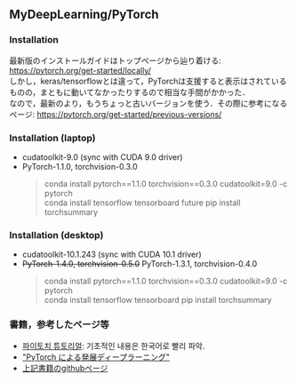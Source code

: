 ## MyDeepLearning/PyTorch

### Installation

最新版のインストールガイドはトップページから辿り着ける: https://pytorch.org/get-started/locally/  
しかし，keras/tensorflowとは違って，PyTorchは支援すると表示はされているものの，まともに動いてなかったりするので相当な手間がかかった．  
なので，最新のより，もうちょっと古いバージョンを使う．その際に参考になるページ: https://pytorch.org/get-started/previous-versions/  


### Installation (laptop)

- cudatoolkit-9.0 (sync with CUDA 9.0 driver)  
- PyTorch-1.1.0, torchvision-0.3.0  
    > conda install pytorch==1.1.0 torchvision==0.3.0 cudatoolkit=9.0 -c pytorch  
    > conda install tensorflow tensorboard future
    > pip install torchsummary

### Installation (desktop)

- cudatoolkit-10.1.243 (sync with CUDA 10.1 driver)  
- ~~PyTorch-1.4.0, torchvision-0.5.0~~ PyTorch-1.3.1, torchvision-0.4.0  
    > conda install pytorch==1.1.0 torchvision==0.3.0 cudatoolkit=9.0 -c pytorch  
    > conda install tensorflow tensorboard
    > pip install torchsummary


### 書籍，参考したページ等

- [파이토치 튜토리얼](https://tutorials.pytorch.kr/): 기초적인 내용은 한국어로 빨리 파악.  
- ["PyTorch による発展ディープラーニング"](https://www.amazon.co.jp/dp/B07VPDVNKW)  
- [上記書籍のgithubページ](https://github.com/YutaroOgawa/pytorch_advanced)  
